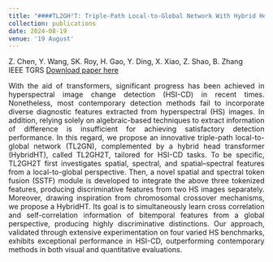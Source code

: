 ```yaml
---
title: "####TL2GH²T: Triple-Path Local-to-Global Network With Hybrid Head Transformer for Hyperspectral Change Detection"
collection: publications
date: 2024-08-19
venue: '19 August'
---
```

Z. Chen, Y. Wang, SK. Roy, H. Gao, Y. Ding, X. Xiao, Z. Shao, B. Zhang <br>
IEEE TGRS
[Download paper here](https://ieeexplore.ieee.org/document/10639462)

<div style="text-align: justify;">
With the aid of transformers, significant progress has been achieved in hyperspectral image change detection (HSI-CD) in recent times. Nonetheless, most contemporary detection methods fail to incorporate diverse diagnostic features extracted from hyperspectral (HS) images. In addition, relying solely on algebraic-based techniques to extract information of difference is insufficient for achieving satisfactory detection performance. In this regard, we propose an innovative triple-path local-to-global network (TL2GN), complemented by a hybrid head transformer (HybridHT), called TL2GH2T, tailored for HSI-CD tasks. To be specific, TL2GH2T first investigates spatial, spectral, and spatial–spectral features from a local-to-global perspective. Then, a novel spatial and spectral token fusion (SSTF) module is developed to integrate the above three tokenized features, producing discriminative features from two HS images separately. Moreover, drawing inspiration from chromosomal crossover mechanisms, we propose a HybridHT. Its goal is to simultaneously learn cross correlation and self-correlation information of bitemporal features from a global perspective, producing highly discriminative distinctions. Our approach, validated through extensive experimentation on four varied HS benchmarks, exhibits exceptional performance in HSI-CD, outperforming contemporary methods in both visual and quantitative evaluations.
</div>
